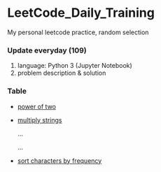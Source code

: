 # LeetCode_Daily_Training
My personal leetcode practice, random selection
### Update everyday (109)
1) language: Python 3 (Jupyter Notebook)
2) problem description & solution 
### Table
* [power of two](https://github.com/xlyue92/LeetCode_Daily_Training/blob/master/%20power%20of%20two.ipynb)
* [multiply strings](https://github.com/xlyue92/LeetCode_Daily_Training/blob/master/multiply%20strings.ipynb)

     ...
     
     ...
   
* [sort characters by frequency](https://github.com/xlyue92/LeetCode_Daily_Training/blob/master/sort%20characters%20by%20frequency.ipynb)
